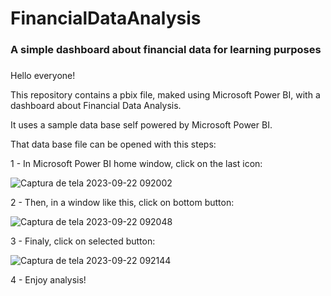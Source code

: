 # FinancialDataAnalysis
### A simple dashboard about financial data for learning purposes
###
Hello everyone!

This repository contains a pbix file, maked using Microsoft Power BI, with a dashboard about Financial Data Analysis.

It uses a sample data base self powered by Microsoft Power BI.

That data base file can be opened with this steps:

1 - In Microsoft Power BI home window, click on the last icon:

![Captura de tela 2023-09-22 092002](https://github.com/BarrosEdneudo/FinancialDataAnalysis/assets/84942370/ad0f812e-e646-4275-a3af-d1e1178cbb2a)


2 - Then, in a window like this, click on bottom button:

![Captura de tela 2023-09-22 092048](https://github.com/BarrosEdneudo/FinancialDataAnalysis/assets/84942370/450fc0e7-0ac9-4749-8ece-9ff341773abc)


3 - Finaly, click on selected button:

![Captura de tela 2023-09-22 092144](https://github.com/BarrosEdneudo/FinancialDataAnalysis/assets/84942370/e0796c82-9eeb-470b-b36a-3abe10e8f1b0)


4 - Enjoy analysis!
